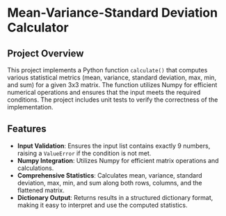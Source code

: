 # Mean-Variance-Standard Deviation Calculator

## Project Overview

This project implements a Python function `calculate()` that computes various statistical metrics (mean, variance, standard deviation, max, min, and sum) for a given 3x3 matrix. The function utilizes Numpy for efficient numerical operations and ensures that the input meets the required conditions. The project includes unit tests to verify the correctness of the implementation.

## Features

- **Input Validation**: Ensures the input list contains exactly 9 numbers, raising a `ValueError` if the condition is not met.
- **Numpy Integration**: Utilizes Numpy for efficient matrix operations and calculations.
- **Comprehensive Statistics**: Calculates mean, variance, standard deviation, max, min, and sum along both rows, columns, and the flattened matrix.
- **Dictionary Output**: Returns results in a structured dictionary format, making it easy to interpret and use the computed statistics.



